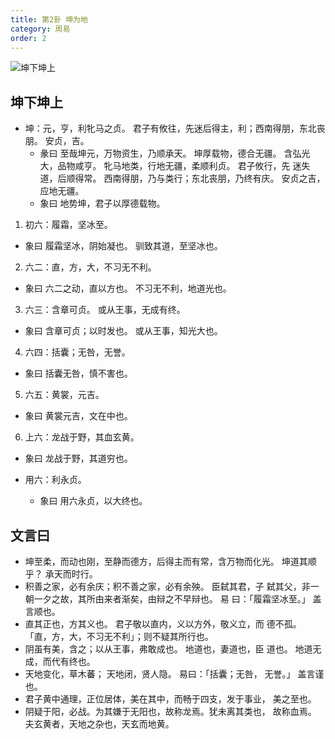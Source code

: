 ```yaml
---
title: 第2卦 坤为地
category: 周易
order: 2
---
```


![坤下坤上](https://upload.wikimedia.org/wikipedia/commons/e/e0/Yijing-02.png)

## 坤下坤上

* 坤：元，亨，利牝马之贞。 君子有攸往，先迷后得主，利；西南得朋，东北丧朋。 安贞，吉。
  * 彖曰 至哉坤元，万物资生，乃顺承天。 坤厚载物，德合无疆。 含弘光 大，品物咸亨。 牝马地类，行地无疆，柔顺利贞。 君子攸行，先 迷失道，后顺得常。 西南得朋，乃与类行；东北丧朋，乃终有庆。 安贞之吉，应地无疆。 
  * 象曰 地势坤，君子以厚德载物。

1. 初六：履霜，坚冰至。
  * 象曰 履霜坚冰，阴始凝也。 驯致其道，至坚冰也。

2. 六二：直，方，大，不习无不利。
  * 象曰 六二之动，直以方也。 不习无不利，地道光也。

3. 六三：含章可贞。 或从王事，无成有终。
  * 象曰 含章可贞；以时发也。 或从王事，知光大也。

4. 六四：括囊；无咎，无誉。
  * 象曰 括囊无咎，慎不害也。

5. 六五：黄裳，元吉。
  * 象曰 黄裳元吉，文在中也。

6. 上六：龙战于野，其血玄黄。
  * 象曰 龙战于野，其道穷也。

* 用六：利永贞。
  * 象曰 用六永贞，以大终也。


## 文言曰

* 坤至柔，而动也刚，至静而德方，后得主而有常，含万物而化光。 坤道其顺乎？ 承天而时行。
* 积善之家，必有余庆；积不善之家，必有余殃。 臣弑其君，子 弑其父，非一朝一夕之故，其所由来者渐矣，由辩之不早辩也。 易 曰：「履霜坚冰至。」 盖言顺也。
* 直其正也，方其义也。 君子敬以直内，义以方外，敬义立，而 德不孤。 「直，方，大，不习无不利」；则不疑其所行也。
* 阴虽有美，含之；以从王事，弗敢成也。 地道也，妻道也，臣 道也。 地道无成，而代有终也。
* 天地变化，草木蕃； 天地闭，贤人隐。 易曰：「括囊；无咎， 无誉。」 盖言谨也。
* 君子黄中通理，正位居体，美在其中，而畅于四支，发于事业， 美之至也。
* 阴疑于阳，必战。为其嫌于无阳也，故称龙焉。犹未离其类也， 故称血焉。 夫玄黄者，天地之杂也，天玄而地黄。 